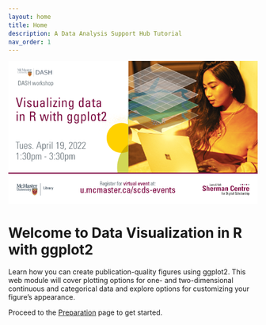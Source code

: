 ```yaml
---
layout: home
title: Home
description: A Data Analysis Support Hub Tutorial
nav_order: 1
---
```


<img src="assets/img/DataVizR.png" alt="Workshop Title Slide" width="720">

# Welcome to Data Visualization in R with ggplot2

Learn how you can create publication-quality figures using ggplot2. This web module will cover plotting options for one- and two-dimensional continuous and categorical data and explore options for customizing your figure’s appearance. 

Proceed to the [Preparation](preparation) page to get started.

